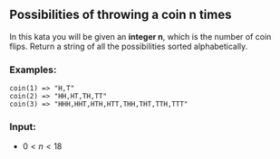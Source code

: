 ## Possibilities of throwing a coin n times
In this kata you will be given an **integer n**, which is the number of coin  
flips. Return a string of all the possibilities sorted alphabetically.

### Examples:
    coin(1) => "H,T"
    coin(2) => "HH,HT,TH,TT"
    coin(3) => "HHH,HHT,HTH,HTT,THH,THT,TTH,TTT"


### Input:
* $0 < n < 18$